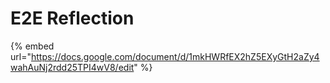 # E2E Reflection

{% embed url="https://docs.google.com/document/d/1mkHWRfEX2hZ5EXyGtH2aZy4wahAuNj2rdd25TPI4wV8/edit" %}
